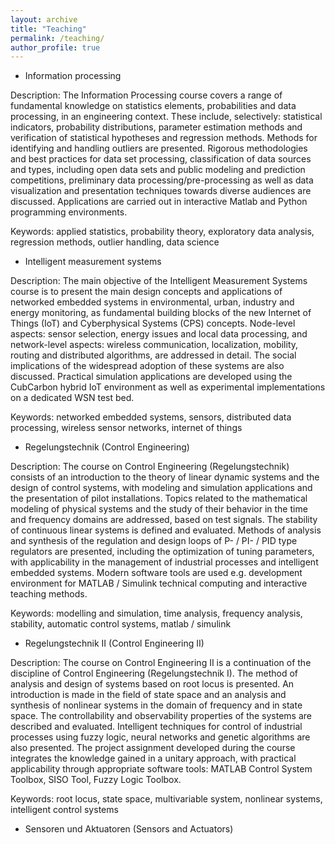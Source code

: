 ```yaml
---
layout: archive
title: "Teaching"
permalink: /teaching/
author_profile: true
---
```



* Information processing

Description: The Information Processing course covers a range of fundamental knowledge on statistics elements, probabilities and data processing, in an engineering context. These include, selectively: statistical indicators, probability distributions, parameter estimation methods and verification of statistical hypotheses and regression methods. Methods for identifying and handling outliers are presented. Rigorous methodologies and best practices for data set processing, classification of data sources and types, including open data sets and public modeling and prediction competitions, preliminary data processing/pre-processing as well as data visualization and presentation techniques towards diverse audiences are discussed. Applications are carried out in interactive Matlab and Python programming environments.

Keywords: applied statistics, probability theory, exploratory data analysis, regression methods, outlier handling, data science

* Intelligent measurement systems

Description: The main objective of the Intelligent Measurement Systems course is to present the main design concepts and applications of networked embedded systems in environmental, urban, industry and energy monitoring, as fundamental building blocks of the new Internet of Things (IoT) and Cyberphysical Systems (CPS) concepts. Node-level aspects: sensor selection, energy issues and local data processing, and network-level aspects: wireless communication, localization, mobility, routing and distributed algorithms, are addressed in detail. The social implications of the widespread adoption of these systems are also discussed. Practical simulation applications are developed using the CubCarbon hybrid IoT environment as well as experimental implementations on a dedicated WSN test bed.

Keywords: networked embedded systems, sensors, distributed data processing, wireless sensor networks, internet of things

* Regelungstechnik (Control Engineering)

Description: The course on Control Engineering (Regelungstechnik) consists of an introduction to the theory of linear dynamic systems and the design of control systems, with modeling and simulation applications and the presentation of pilot installations. Topics related to the mathematical modeling of physical systems and the study of their behavior in the time and frequency domains are addressed, based on test signals. The stability of continuous linear systems is defined and evaluated. Methods of analysis and synthesis of the regulation and design loops of P- / PI- / PID type regulators are presented, including the optimization of tuning parameters, with applicability in the management of industrial processes and intelligent embedded systems. Modern software tools are used e.g. development environment for MATLAB / Simulink technical computing and interactive teaching methods.

Keywords: modelling and simulation, time analysis, frequency analysis, stability, automatic control systems, matlab / simulink

* Regelungstechnik II (Control Engineering II)

Description: The course on Control Engineering II is a continuation of the discipline of 
Control Engineering (Regelungstechnik I). The method of analysis and design of systems based on root locus is presented. An introduction is made in the field of state space and an analysis and synthesis of nonlinear systems in the domain of frequency and in state space. The controllability and observability properties of the systems are described and evaluated. Intelligent techniques for control of industrial processes using fuzzy logic, neural networks and genetic algorithms are also presented. The project assignment developed during the course integrates the knowledge gained in a unitary approach, with practical applicability through appropriate software tools: MATLAB Control System Toolbox, SISO Tool, Fuzzy Logic Toolbox.

Keywords: root locus, state space, multivariable system, nonlinear systems, intelligent control systems 

* Sensoren und Aktuatoren (Sensors and Actuators)